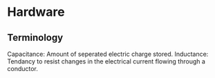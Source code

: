 # Hardware 

## Terminology
Capacitance: Amount of seperated electric charge stored. 
Inductance: Tendancy to resist changes in the electrical current flowing through a conductor.